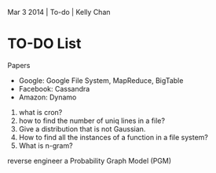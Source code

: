 Mar 3 2014 | To-do | Kelly Chan
# TO-DO List

Papers
- Google: Google File System, MapReduce, BigTable 
- Facebook: Cassandra 
- Amazon: Dynamo 


1. what is cron?
2. how to find the number of uniq lines in a file?
3. Give a distribution that is not Gaussian.
4. How to find all the instances of a function in a file system?
5. What is n-gram?


reverse engineer a Probability Graph Model (PGM)
